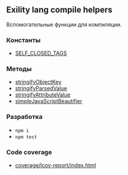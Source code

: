Exility lang compile helpers
----------------------------
Вспомогательные функции для компиляции.

 ### Константы

  - [SELF_CLOSED_TAGS](./src/SELF_CLOSED_TAGS/SELF_CLOSED_TAGS.ts)

### Методы

 - [stringifyObjectKey](./src/stringifyObjectKey/stringifyObjectKey.ts)
 - [stringifyParsedValue](./src/stringifyAttributeValue/stringifyParsedValue.ts)
 - [stringifyAttributeValue](./src/stringifyAttributeValue/stringifyAttributeValue.ts)
 - [simpleJavaScriptBeautifier](./src/simpleJavaScriptBeautifier/simpleJavaScriptBeautifier.ts)


### Разработка

 - `npm i`
 - `npm test`

### Code coverage

 - [coverage/lcov-report/index.html](./coverage/lcov-report/index.html)
